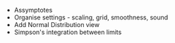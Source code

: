 - Assymptotes
- Organise settings - scaling, grid, smoothness, sound
- Add Normal Distribution view
- Simpson's integration between limits